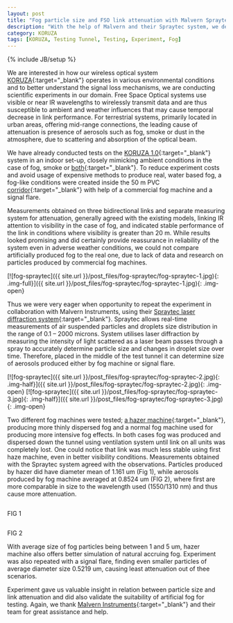 ```yaml
---
layout: post
title: "Fog particle size and FSO link attenuation with Malvern Spraytec instrument"
description: "With the help of Malvern and their Spraytec system, we determined correlation between size of fog particles and FSO link attenuation."
category: KORUZA
tags: [KORUZA, Testing Tunnel, Testing, Experiment, Fog]
---
```

{% include JB/setup %}

We are interested in how our wireless optical system [KORUZA](http://koruza.net/){:target="_blank"} operates in various environmental conditions and to better understand the signal loss mechanisms, we are conducting scientific experiments in our domain. Free Space Optical systems use visible or near IR wavelengths to wirelessly transmit data and are thus susceptible to ambient and weather influences that may cause temporal decrease in link performance. For terrestrial systems, primarily located in urban areas, offering mid-range connections, the leading cause of attenuation is presence of aerosols such as fog, smoke or dust in the atmosphere, due to scattering and absorption of the optical beam.

We have already conducted tests on the [KORUZA 1.0](http://koruza.net/){:target="_blank"} system in an indoor set-up, closely mimicking ambient conditions in the case of fog, smoke or [both](http://irnas.eu/koruza/2016/01/20/fog-experiment-first-results){:target="_blank"}. To reduce experiment costs and avoid usage of expensive methods to produce real, water based fog, a fog-like conditions were created inside the 50 m PVC [corridor](http://irnas.eu/koruza/2015/12/21/koruza-testing-tunnel){:target="_blank"} with help of a commercial fog machine and a signal flare. 

Measurements obtained on three bidirectional links and separate measuring system for attenuation, generally agreed with the existing models, linking IR attention to visibility in the case of fog, and indicated stable performance of the link in conditions where visibility is greater than 20 m. While results looked promising and did certainly provide reassurance in reliability of the system even in adverse weather conditions, we could not compare artificially produced fog to the real one, due to lack of data and research on particles produced by commercial fog machines.  

[![fog-spraytec]({{ site.url }}/post_files/fog-spraytec/fog-spraytec-1.jpg){: .img-full}]({{ site.url }}/post_files/fog-spraytec/fog-spraytec-1.jpg){: .img-open}

Thus we were very eager when opportunity to repeat the experiment in collaboration with Malvern Instruments, using their [Spraytec laser diffraction system](http://www.malvern.com/en/products/product-range/spraytec/){:target="_blank"}. Spraytec allows real-time measurements of air suspended particles and droplets size distribution in the range of  0.1 – 2000 microns. System utilises laser diffraction by measuring the intensity of light scattered as a laser beam passes through a spray to accurately determine particle size and changes in droplet size over time. Therefore, placed in the middle of the test tunnel it can determine size of aerosols produced either by fog machine or signal flare. 

[![fog-spraytec]({{ site.url }}/post_files/fog-spraytec/fog-spraytec-2.jpg){: .img-half}]({{ site.url }}/post_files/fog-spraytec/fog-spraytec-2.jpg){: .img-open}
[![fog-spraytec]({{ site.url }}/post_files/fog-spraytec/fog-spraytec-3.jpg){: .img-half}]({{ site.url }}/post_files/fog-spraytec/fog-spraytec-3.jpg){: .img-open}

Two different fog machines were tested; [a hazer machine](http://www.antari.com/index.php/web/Products_i/25){:target="_blank"}, producing more thinly dispersed fog and a normal fog machine used for producing more intensive fog effects. In both cases fog was produced and dispersed down the tunnel using ventilation system until link on all units was completely lost. One could notice that link was much less stable using first haze machine, even in better visibility conditions. Measurements obtained with the Spraytec system agreed with the observations. Particles produced by hazer did have diameter mean of 1.161 um (Fig 1), while aerosols produced by fog machine averaged at 0.8524 um (FIG 2), where first are more comparable in size to the wavelength used (1550/1310 nm) and thus cause more attenuation. 


<div class="col-sm-6">
<a class="img-open" href="{{ site.url }}/post_files/fog-spraytec/Fog1.jpg"><img class="img-full" src="{{ site.url }}/post_files/fog-spraytec/Fog1.jpg" alt=""></a>
<p class="quiet">FIG 1</p>
</div>
<div class="col-sm-6">
<a class="img-open" href="{{ site.url }}/post_files/fog-spraytec/Fog2.jpg"><img class="img-full" src="{{ site.url }}/post_files/fog-spraytec/Fog2.jpg" alt=""></a>
<p class="quiet">FIG 2</p>
</div>
<div class="clear"></div>

With average size of fog particles being between 1 and 5 um, hazer machine also offers better simulation of natural accruing fog. Experiment was also repeated with a signal flare,  finding even smaller particles of average diameter size 0.5219 um, causing least attenuation out of thee scenarios. 

Experiment gave us valuable insight in relation between particle size and link attenuation and did also validate the suitability of artificial fog for testing. Again, we thank [Malvern Instruments](http://www.malvern.com/en/){:target="_blank"} and their team for great assistance and help. 






